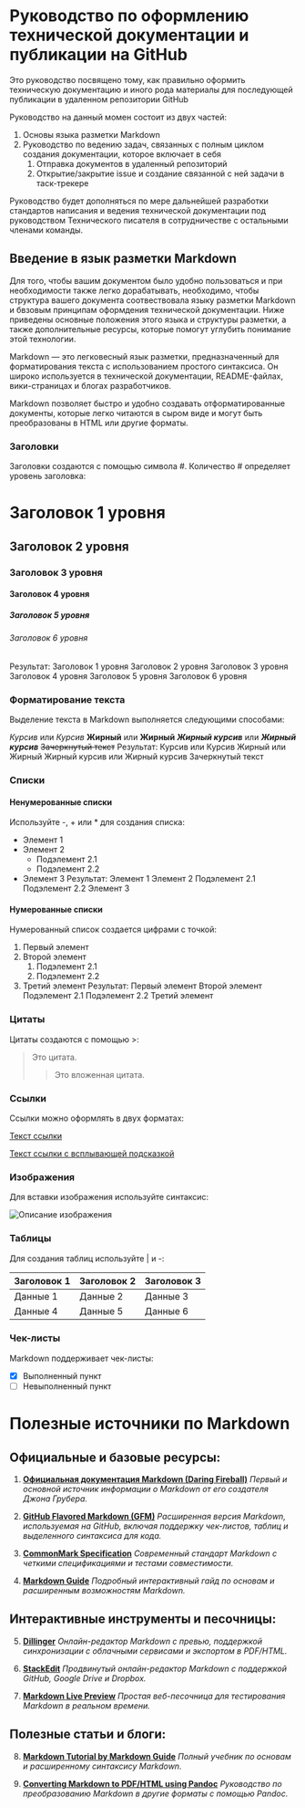 # Руководство по оформлению технической документации и публикации на GitHub

Это руководство посвящено тому, как правильно 
оформить техническую документацию и иного рода материалы 
для последующей публикации в удаленном репозитории GitHub

Руководство на данный момен состоит из двух частей:
1. Основы языка разметки Markdown
2. Руководство по ведению задач, связанных с полным циклом создания документации,
которое включает в себя 
    1. Отправка документов в удаленный репозиторий
    2. Открытие/закрытие issue и создание связанной с ней задачи в таск-трекере

Руководство будет дополняться по мере дальнейшей разработки 
стандартов написания и ведения технической документации под 
руководством Технического писателя в сотрудничестве с остальными членами команды.

## Введение в язык разметки Markdown

Для того, чтобы вашим документом было удобно пользоваться и 
при необходимости также легко дорабатывать, необходимо, чтобы 
структура вашего документа соотвествовала языку разметки Markdown 
и бвзовым принципам оформдения технической документации.
Ниже приведены основные положения этого языка и структуры разметки, 
а также дополнительные ресурсы, которые помогут углубить 
понимание этой технологии.

Markdown — это легковесный язык разметки, 
предназначенный для форматирования текста 
с использованием простого синтаксиса. 
Он широко используется в технической документации, 
README-файлах, вики-страницах и блогах разработчиков.

Markdown позволяет быстро и удобно создавать 
отформатированные документы, которые легко читаются 
в сыром виде и могут быть преобразованы в HTML или другие форматы.

### Заголовки
Заголовки создаются с помощью символа #. Количество # определяет уровень заголовка:

# Заголовок 1 уровня
## Заголовок 2 уровня
### Заголовок 3 уровня
#### Заголовок 4 уровня
##### Заголовок 5 уровня
###### Заголовок 6 уровня
Результат:
Заголовок 1 уровня
Заголовок 2 уровня
Заголовок 3 уровня
Заголовок 4 уровня
Заголовок 5 уровня
Заголовок 6 уровня


### Форматирование текста
Выделение текста в Markdown выполняется следующими способами:

*Курсив* или _Курсив_
**Жирный** или __Жирный__
***Жирный курсив*** или ___Жирный курсив___
~~Зачеркнутый текст~~
Результат:
Курсив или Курсив
Жирный или Жирный
Жирный курсив или Жирный курсив
Зачеркнутый текст

### Списки
#### Ненумерованные списки
Используйте -, + или * для создания списка:

- Элемент 1
- Элемент 2
  - Подэлемент 2.1
  - Подэлемент 2.2
- Элемент 3
Результат:
Элемент 1
Элемент 2
Подэлемент 2.1
Подэлемент 2.2
Элемент 3
#### Нумерованные списки
Нумерованный список создается цифрами с точкой:


1. Первый элемент
2. Второй элемент
   1. Подэлемент 2.1
   2. Подэлемент 2.2
3. Третий элемент
Результат:
Первый элемент
Второй элемент
Подэлемент 2.1
Подэлемент 2.2
Третий элемент

### Цитаты
Цитаты создаются с помощью >:

> Это цитата.
>> Это вложенная цитата.

### Ссылки

Ссылки можно оформлять в двух форматах:

[Текст ссылки](https://example.com)

[Текст ссылки с всплывающей подсказкой](https://example.com "Подсказка при наведении")

### Изображения

Для вставки изображения используйте синтаксис:

![Описание изображения](https://example.com/image.png)

### Таблицы

Для создания таблиц используйте | и -:

| Заголовок 1 | Заголовок 2 | Заголовок 3 |
|-------------|------------|------------|
| Данные 1    | Данные 2   | Данные 3   |
| Данные 4    | Данные 5   | Данные 6   |

### Чек-листы

Markdown поддерживает чек-листы:

- [x] Выполненный пункт
- [ ] Невыполненный пункт

# Полезные источники по Markdown

## Официальные и базовые ресурсы:

1. **[Официальная документация Markdown (Daring Fireball)](https://daringfireball.net/projects/markdown/)**
   _Первый и основной источник информации о Markdown от его создателя Джона Грубера._

2. **[GitHub Flavored Markdown (GFM)](https://github.github.com/gfm/)**
   _Расширенная версия Markdown, используемая на GitHub, включая поддержку чек-листов, таблиц и выделенного синтаксиса для кода._

3. **[CommonMark Specification](https://spec.commonmark.org/)**
   _Современный стандарт Markdown с четкими спецификациями и тестами совместимости._

4. **[Markdown Guide](https://www.markdownguide.org/)**
   _Подробный интерактивный гайд по основам и расширенным возможностям Markdown._

## Интерактивные инструменты и песочницы:

5. **[Dillinger](https://dillinger.io/)**
   _Онлайн-редактор Markdown с превью, поддержкой синхронизации с облачными сервисами и экспортом в PDF/HTML._

6. **[StackEdit](https://stackedit.io/)**
   _Продвинутый онлайн-редактор Markdown с поддержкой GitHub, Google Drive и Dropbox._

7. **[Markdown Live Preview](https://markdownlivepreview.com/)**
   _Простая веб-песочница для тестирования Markdown в реальном времени._

## Полезные статьи и блоги:

8. **[Markdown Tutorial by Markdown Guide](https://www.markdownguide.org/basic-syntax/)**
   _Полный учебник по основам и расширенному синтаксису Markdown._

9. **[Converting Markdown to PDF/HTML using Pandoc](https://pandoc.org/MANUAL.html)**
   _Руководство по преобразованию Markdown в другие форматы с помощью Pandoc._

